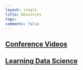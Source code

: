 ```yaml
---
layout: single
title: Resources
tags: 
comments: false
---
```


## [Conference Videos](conf_videos.md)

## [Learning Data Science](ds_learning.md)

